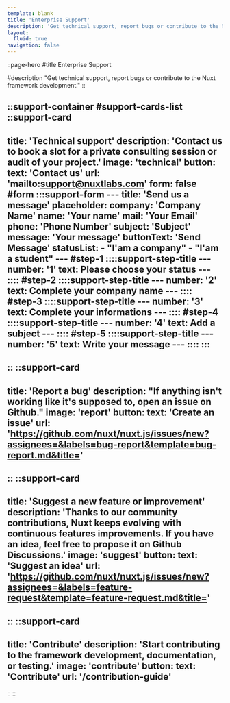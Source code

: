```yaml
---
template: blank
title: 'Enterprise Support'
description: 'Get technical support, report bugs or contribute to the Nuxt framework development.'
layout:
  fluid: true
navigation: false
---
```

::page-hero
#title
Enterprise Support

#description
"Get technical support, report bugs or contribute to the Nuxt framework development."
::

::support-container
#support-cards-list
  ::support-card
  ---
  title: 'Technical support'
  description: 'Contact us to book a slot for a private consulting session or audit of your project.'
  image: 'technical'
  button:
    text: 'Contact us'
    url: 'mailto:support@nuxtlabs.com'
  form: false
  #form
    :::support-form
    ---
    title: 'Send us a message'
    placeholder:
      company: 'Company Name'
      name: 'Your name'
      mail: 'Your Email'
      phone: 'Phone Number'
      subject: 'Subject'
      message: 'Your message'
    buttonText: 'Send Message'
    statusList:
      - "I'am a company"
      - "I'am a student"
    ---
    #step-1
      ::::support-step-title
      ---
      number: '1'
      text: Please choose your status
      ---
      ::::
    #step-2
      ::::support-step-title
      ---
      number: '2'
      text: Complete your company name
      ---
      ::::
    #step-3
      ::::support-step-title
      ---
      number: '3'
      text: Complete your informations
      ---
      ::::
    #step-4
      ::::support-step-title
      ---
      number: '4'
      text: Add a subject
      ---
      ::::
    #step-5
      ::::support-step-title
      ---
      number: '5'
      text: Write your message
      ---
      ::::
    :::
  ---
  ::
  ::support-card
  ---
  title: 'Report a bug'
  description: "If anything isn't working like it's supposed to, open an issue on Github."
  image: 'report'
  button:
    text: 'Create an issue'
    url: 'https://github.com/nuxt/nuxt.js/issues/new?assignees=&labels=bug-report&template=bug-report.md&title='
  ---
  ::
  ::support-card
  ---
  title: 'Suggest a new feature or improvement'
  description: 'Thanks to our community contributions, Nuxt keeps evolving with continuous features improvements. If you have an idea, feel free to propose it on Github Discussions.'
  image: 'suggest'
  button:
    text: 'Suggest an idea'
    url: 'https://github.com/nuxt/nuxt.js/issues/new?assignees=&labels=feature-request&template=feature-request.md&title='
  ---
  ::
  ::support-card
  ---
  title: 'Contribute'
  description: 'Start contributing to the framework development, documentation, or testing.'
  image: 'contribute'
  button:
    text: 'Contribute'
    url: '/contribution-guide'
  ---
  ::
::
